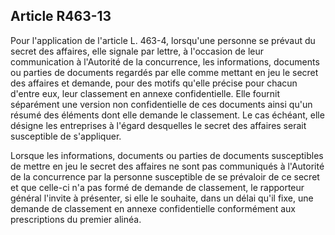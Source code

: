 Article R463-13
----
Pour l'application de l'article L. 463-4, lorsqu'une personne se prévaut du
secret des affaires, elle signale par lettre, à l'occasion de leur communication
à l'Autorité de la concurrence, les informations, documents ou parties de
documents regardés par elle comme mettant en jeu le secret des affaires et
demande, pour des motifs qu'elle précise pour chacun d'entre eux, leur
classement en annexe confidentielle. Elle fournit séparément une version non
confidentielle de ces documents ainsi qu'un résumé des éléments dont elle
demande le classement. Le cas échéant, elle désigne les entreprises à l'égard
desquelles le secret des affaires serait susceptible de s'appliquer.

Lorsque les informations, documents ou parties de documents susceptibles de
mettre en jeu le secret des affaires ne sont pas communiqués à l'Autorité de la
concurrence par la personne susceptible de se prévaloir de ce secret et que
celle-ci n'a pas formé de demande de classement, le rapporteur général l'invite
à présenter, si elle le souhaite, dans un délai qu'il fixe, une demande de
classement en annexe confidentielle conformément aux prescriptions du premier
alinéa.
